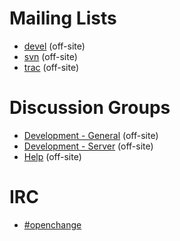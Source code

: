 # Mailing Lists #

- [devel](http://mailman.openchange.org/listinfo/devel) (off-site)
- [svn](http://mailman.openchange.org/listinfo/devel) (off-site)
- [trac](http://mailman.openchange.org/listinfo/trac) (off-site)

# Discussion Groups #
- [Development - General](http://tracker.openchange.org/projects/openchange/boards/1) (off-site)
- [Development - Server](http://tracker.openchange.org/projects/openchange/boards/2) (off-site)
- [Help](http://tracker.openchange.org/projects/openchange/boards/3) (off-site)

# IRC #

- [#openchange](irc://irc.freenode.net/openchange)